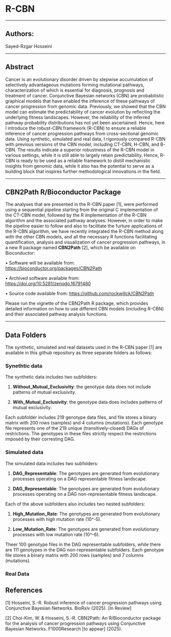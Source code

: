 # R-CBN
---

## Authors:
Sayed-Rzgar Hosseini

---


## Abstract
Cancer is an evolutionary disorder driven by stepwise accumulation of selectively advantageous mutations forming mutational pathways, characterization of which is essential for diagnosis, prognosis and treatment of cancer. Conjunctive Bayesian networks (CBN) are probabilistic graphical models that have enabled the inference of these pathways of cancer progression from genomic data. Previously, we showed that the CBN model can estimate the predictability of cancer evolution by reflecting the underlying fitness landscapes. However, the reliability of the inferred pathway probability distributions has not yet been ascertained. Hence, here I introduce the robust-CBN framework (R-CBN) to ensure a reliable inference of cancer progression pathways from cross-sectional genomic data. Using synthetic, simulated and real data, I rigorously compared R-CBN with previous versions of the CBN model, including CT-CBN, H-CBN, and B-CBN. The results indicate a superior robustness of the R-CBN model in various settings, while it is still able to largely retain predictability. Hence, R-CBN is ready to be used as a reliable framework to distill mechanistic insights from genomic data, while it also has the potential to serve as a building block that inspires further methodological innovations in the field.

---
## CBN2Path R/Bioconductor Package
The analyses that are presented in the R-CBN paper [1], were performed using a sequential pipeline starting from the original C implementation of the CT-CBN model, followed by the R implementation of the R-CBN algorithm and the associated pathway analyses. 
However, in order to make the pipeline easier to follow and also to facilitate the furture applications of the R-CBN algorithm, we have recently integrated the R-CBN method along with the other CBN models, and all the necessary R functions facilitating quantification, analysis and visualization of cancer progression pathways, in a new R package named **CBN2Path** [2], which be available on Bioconductor:

•	Software will be available from:  https://bioconductor.org/packages/CBN2Path

•	Archived software available from: https://doi.org/10.5281/zenodo.16791480

•	Source code available from: https://github.com/rockwillck/CBN2Path

Please run the vignette of the CBN2Path R package, which provides detailed information on how to use different CBN models (including R-CBN) and their associated pathway analysis functions.

---
## Data Folders
The synthetic, simulated and real datasets used in the R-CBN paper [1] are available in this github repository as three separate folders as follows:

### Synethtic data
The synthetic data includes two subfolders: 

1. **Without_Mutual_Exclusivity**: the genotype data does not include patterns of mutual exclusivity.

2. **With_Mutual_Exclusivity**: the genotype data does includes patterns of mutual exclusivity.

Each subfolder includes 219 genotype data files, and file stores a binary matrix with 200 rows (samples) and 4 columns (mutations). Each genotype file represents one of the 219 unique (transitively-closed) DAGs of restrictions. The genotypes in these files strictly respect the restrictions imposed by their corresting DAG.


### Simulated data
The simulated data includes two subfolders:

1. **DAG_Representable**: The genotypes are generated from evolutionary processes operating on a DAG representable fitness landscape.

2. **DAG_Representable**: The genotypes are generated from evolutionary processes operating on a DAG non-representable fitness landscape.

Each of the above subfolders also includes two nested subfolders:

1. **High_Mutation_Rate**: The genotypes are generated from evolutionary processes with high mutation rate (10^-5).

2. **Low_Mutation_Rate**: The genotypes are generated from evolutionary processes with low mutation rate (10^-6).

Theer 100 genotype files in the DAG representable subfolders, while there are 111 genotypes in the DAG non-representable subfolders. Each genotype file stores a binary matrix with 200 rows (samples) and 7 columns (mutations).



### Real Data

## References

[1] Hosseini, S.-R. Robust inference of cancer progression pathways using Conjunctive Bayesian Networks. BioRxiv (2025). [In Review]

[2] Choi-Kim, W. & Hosseini, S.-R. CBN2Path: An R/Bioconductor package for the analysis of cancer progression pathways using Conjunctive Bayesian Networks. F1000Research [to appear] (2025).












